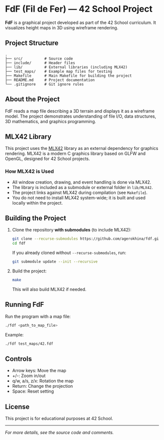 # FdF (Fil de Fer) — 42 School Project

**FdF** is a graphical project developed as part of the 42 School curriculum. It visualizes height maps in 3D using wireframe rendering.

## Project Structure

```
.
├── src/          # Source code
├── include/      # Header files
├── lib/          # External libraries (including MLX42)
├── test_maps/    # Example map files for testing
├── Makefile      # Main Makefile for building the project
├── README.md     # Project documentation
└── .gitignore    # Git ignore rules
```

## About the Project

FdF reads a map file describing a 3D terrain and displays it as a wireframe model. The project demonstrates understanding of file I/O, data structures, 3D mathematics, and graphics programming.

## MLX42 Library

This project uses the [MLX42](https://github.com/codam-coding-college/MLX42) library as an external dependency for graphics rendering. MLX42 is a modern C graphics library based on GLFW and OpenGL, designed for 42 School projects.

### How MLX42 is Used
- All window creation, drawing, and event handling is done via MLX42.
- The library is included as a submodule or external folder in `lib/MLX42`.
- The project links against MLX42 during compilation (see `Makefile`).
- You do not need to install MLX42 system-wide; it is built and used locally within the project.

## Building the Project

1. Clone the repository **with submodules** (to include MLX42):
   ```sh
   git clone --recurse-submodules https://github.com/agerokhina/fdf.git
   cd fdf
   ```
   If you already cloned without `--recurse-submodules`, run:
   ```sh
   git submodule update --init --recursive
   ```
2. Build the project:
   ```sh
   make
   ```
   This will also build MLX42 if needed.

## Running FdF

Run the program with a map file:
```sh
./fdf <path_to_map_file>
```
Example:
```sh
./fdf test_maps/42.fdf
```

## Controls
- Arrow keys: Move the map
- +/-: Zoom in/out
- q/w, a/s, z/x: Rotation the map
- Return: Change the projection
- Space: Reset setting

## License
This project is for educational purposes at 42 School.

---

*For more details, see the source code and comments.*
